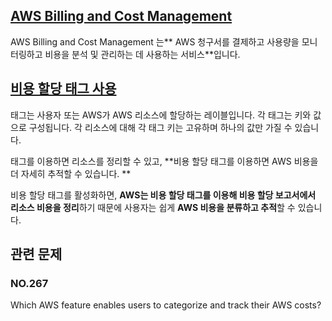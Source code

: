 ## [AWS Billing and Cost Management](https://docs.aws.amazon.com/ko_kr/awsaccountbilling/latest/aboutv2/billing-what-is.html)

AWS Billing and Cost Management 는** AWS 청구서를 결제하고 사용량을 모니터링하고 비용을 분석 및 관리하는 데 사용하는 서비스**입니다.

## [비용 할당 태그 사용](https://docs.aws.amazon.com/ko_kr/awsaccountbilling/latest/aboutv2/cost-alloc-tags.html)

태그는 사용자 또는 AWS가 AWS 리소스에 할당하는 레이블입니다. 각 태그는 키와 값으로 구성됩니다. 각 리소스에 대해 각 태그 키는 고유하며 하나의 값만 가질 수 있습니다. 

태그를 이용하면 리소스를 정리할 수 있고, **비용 할당 태그를 이용하면 AWS 비용을 더 자세히 추적할 수 있습니다. **

비용 할당 태그를 활성화하면, **AWS는 비용 할당 태그를 이용해 비용 할당 보고서에서 리소스 비용을 정리**하기 때문에 사용자는 쉽게 **AWS 비용을 분류하고 추적**할 수 있습니다.

## 관련 문제

### NO.267 
Which AWS feature enables users to categorize and track their AWS costs?
